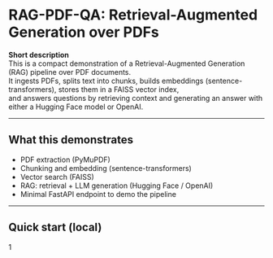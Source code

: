 # RAG-PDF-QA: Retrieval-Augmented Generation over PDFs

**Short description**  
This is a compact demonstration of a Retrieval-Augmented Generation (RAG) pipeline over PDF documents.  
It ingests PDFs, splits text into chunks, builds embeddings (sentence-transformers), stores them in a FAISS vector index,  
and answers questions by retrieving context and generating an answer with either a Hugging Face model or OpenAI.

---

## What this demonstrates
- PDF extraction (PyMuPDF)
- Chunking and embedding (sentence-transformers)
- Vector search (FAISS)
- RAG: retrieval + LLM generation (Hugging Face / OpenAI)
- Minimal FastAPI endpoint to demo the pipeline

---

## Quick start (local)

1
